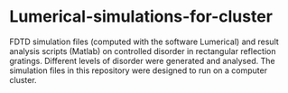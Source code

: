 # Lumerical-simulations-for-cluster
FDTD simulation files (computed with the software Lumerical) and result analysis scripts (Matlab) on controlled disorder in rectangular reflection gratings. Different levels of disorder were generated and analysed. The simulation files in this repository were designed to run on a computer cluster.
